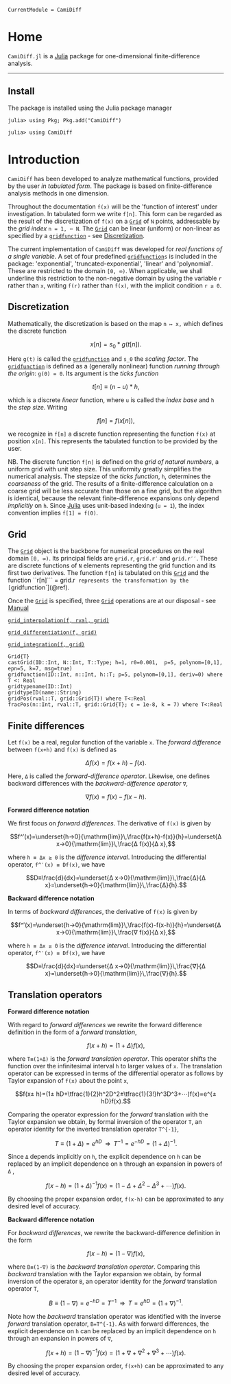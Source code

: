 ```@meta
CurrentModule = CamiDiff
```

# Home

`CamiDiff.jl` is a [Julia](http://julialang.org) package for one-dimensional finite-difference analysis. 

---

## Install

The package is installed using the Julia package manager

```
julia> using Pkg; Pkg.add("CamiDiff")

julia> using CamiDiff
```

# Introduction

`CamiDiff` has been developed to analyze mathematical functions, provided by the user 
*in tabulated form*. The package is based on finite-difference analysis methods in one dimension. 

Throughout the documentation ``f(x)`` will be the 'function of interest' under investigation. In tabulated 
form we write ``f[n]``. This form can be regarded as the result of the discretization of ``f(x)`` 
on a [`Grid`](@ref) of ``N`` points, addressable by the *grid index* ``n = 1, ⋯ N``. The [`Grid`](@ref) 
can be linear (uniform) or non-linear as specified by a [`gridfunction`](@ref) - see [Discretization](@ref).

The current implementation of `CamiDiff` was developed for *real functions of a single variable*. 
A set of four predefined [`gridfunction`](@ref)`s` is included in the package: 'exponential', 
'truncated-exponential', 'linear' and 'polynomial'. These are restricted to the domain ``[0, ∞)``. 
When applicable, we shall underline this restriction to the non-negative domain by using the variable ``r`` 
rather than ``x``, writing ``f(r)`` rather than ``f(x)``, with the implicit condition ``r ≥ 0``.

## Discretization

Mathematically, the discretization is based on the map ``n ↦ x,`` which defines the discrete function

```math
x[n] = s_0 * g(t[n]).
```

Here ``g(t)`` is called the [`gridfunction`](@ref) and ``s_0`` the *scaling factor*. The [`gridfunction`](@ref) 
is defined as a (generally nonlinear) function *running through the origin*: ``g(0) = 0``. Its argument is 
the *ticks function*

```math
t[n] ≡ (n−u) * h,
```

which is a discrete *linear* function, where ``u`` is called the *index base* and ``h`` the *step size*. Writing

```math
f[n] = f(x[n]),
```

we recognize in ``f[n]`` a discrete function representing the function ``f(x)`` at position ``x[n]``. This represents 
the tabulated function to be provided by the user. 

NB. The discrete function ``f[n]`` is defined on the *grid of natural numbers*, a uniform grid with unit step size. 
This uniformity greatly simplifies the numerical analysis. The stepsize of the *ticks function*, ``h``, determines 
the *coarseness* of the grid. The results of a finite-difference calculation on a coarse grid will be less accurate 
than those on a fine grid, but the algorithm is identical, because the relevant finite-difference expansions only 
depend *implicitly* on ``h``. Since [Julia](http://julialang.org) uses unit-based indexing (``u = 1``), the index 
convention implies ``f[1] = f(0)``.  

## Grid

The [`Grid`](@ref) object is the backbone for numerical procedures on the real domain ``[0, ∞)``. Its principal fields 
are `grid.r`, `grid.r′` and `grid.r′′`. These are discrete functions of `N` elements representing the grid function 
and its first two derivatives. The function ``f[n]`` is tabulated on this [`Grid`](@ref) and the function 
``r[n]``` = grid.r` represents the transformation by the [`gridfunction`](@ref). 

Once the [`Grid`](@ref) is specified, three [`Grid`](@ref) operations are at our disposal - see [Manual](@ref)

[`grid_interpolation(f, rval, grid)`](@ref)

[`grid_differentiation(f, grid)`](#ref)

[`grid_integration(f, grid)`](@ref)

```@docs
Grid{T}
castGrid(ID::Int, N::Int, T::Type; h=1, r0=0.001,  p=5, polynom=[0,1], epn=5, k=7, msg=true)
gridfunction(ID::Int, n::Int, h::T; p=5, polynom=[0,1], deriv=0) where T <: Real
gridtypename(ID::Int)
gridtypeID(name::String)
gridPos(rval::T, grid::Grid{T}) where T<:Real
fracPos(n::Int, rval::T, grid::Grid{T}; ϵ = 1e-8, k = 7) where T<:Real
```

## Finite differences

Let ``f(x)`` be a real, regular function of the variable ``x``. 
The *forward difference* between ``f(x+h)`` and ``f(x)`` is defined as 

```math
Δ f(x)=f(x+h)-f(x).
```

Here, ``Δ`` is called the *forward-difference operator*. Likewise, one defines backward differences 
with the *backward-difference operator* ``∇``, 

```math
∇ f(x)=f(x)-f(x-h).
```
**Forward difference notation**

We first focus on *forward differences*. The derivative of ``f(x)`` is given by 

```math
f^′(x)=\underset{h→0}{\mathrm{lim}}\,\frac{f(x+h)-f(x)}{h}=\underset{Δ x→0}{\mathrm{lim}}\,\frac{Δ f(x)}{Δ x},
```

where ``h ≡ Δx ≥ 0`` is the *difference interval*. Introducing the differential operator, ``f^′(x) ≡ Df(x)``, we have 

```math
D≡\frac{d}{dx}=\underset{Δ x→0}{\mathrm{lim}}\,\frac{Δ}{Δ x}=\underset{h→0}{\mathrm{lim}}\,\frac{Δ}{h}.
```
**Backward difference notation**

In terms of *backward differences*, the derivative of ``f(x)`` is given by 

```math
f^′(x)=\underset{h→0}{\mathrm{lim}}\,\frac{f(x)-f(x-h)}{h}=\underset{Δ x→0}{\mathrm{lim}}\,\frac{∇ f(x)}{Δ x},
```

where ``h ≡ Δx ≥ 0`` is the *difference interval*. Introducing the differential operator, ``f^′(x) ≡ Df(x)``, we have 

```math
D≡\frac{d}{dx}=\underset{Δ x→0}{\mathrm{lim}}\,\frac{∇}{Δ x}=\underset{h→0}{\mathrm{lim}}\,\frac{∇}{h}.
```

## Translation operators 

**Forward difference notation**

With regard to *forward differences* we rewrite the forward difference definition in the form of a *forward translation*,
```math
f(x+h)=(1+Δ)f(x),
```
where ``T≡(1+Δ)`` is the *forward translation operator*. This operator shifts the function over the infinitesimal interval ``h`` to larger values of ``x``. The translation operator can be expressed in terms of the differential operator as follows by Taylor expansion of ``f(x)`` about the point ``x``, 
```math
f(x± h)=(1± hD+\tfrac{1}{2}h^2D^2±\tfrac{1}{3!}h^3D^3+⋯)f(x)=e^{± hD}f(x).
```
Comparing the operator expression for the *forward* translation with the Taylor expansion we obtain, by formal inversion of the operator ``T``, an operator identity for the inverted translation operator ``T^{-1}``,    
```math
T≡(1+Δ)=e^{hD}\,\,\,⇒\,\,\,T^{-1}=e^{-hD}=(1+Δ)^{-1}.
```
Since ``Δ`` depends implicitly on ``h``, the explicit dependence on ``h`` can be replaced by an implicit dependence on ``h`` through an expansion in powers of ``Δ`` ,
```math
f(x-h)=(1+Δ)^{-1}f(x)=(1-Δ+Δ^{2}-Δ^3+⋯)f(x).
```
By choosing the proper expansion order, ``f(x-h)`` can be approximated to any desired level of accuracy.

**Backward difference notation**

For *backward differences*, we rewrite the backward-difference definition in the form 
```math
f(x-h)=(1-∇)f(x),
```
where ``B≡(1-∇)`` is the *backward translation operator*. Comparing this *backward* translation with the Taylor expansion we obtain, by formal inversion of the operator ``B``, an operator identity for the *forward* translation operator ``T``, 
```math
B≡(1-∇)=e^{-hD}=T^{-1}\,\,\,⇒\,\,\,T=e^{hD}=(1+∇)^{-1}.
```
Note how the *backward* translation operator was identified with the inverse *forward* translation operator, ``B=T^{-1}``. As with forward differences, the explicit dependence on ``h`` can be replaced by an implicit dependence on ``h`` through an expansion in powers of ``∇``, 
```math
f(x+h)=(1-∇)^{-1}f(x)=(1+∇+∇^{2}+∇^3+⋯)f(x).
```
By choosing the proper expansion order, ``f(x+h)`` can be approximated to any desired level of accuracy. 